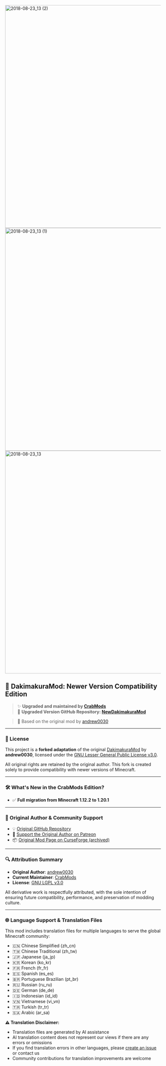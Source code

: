 
<img width="1280" height="720" alt="2018-08-23_13 (2)" src="https://github.com/user-attachments/assets/fb7305ff-a478-4d31-93a9-c5e213bd1d16" />
<img width="1280" height="720" alt="2018-08-23_13 (1)" src="https://github.com/user-attachments/assets/bbdcb6ee-991c-407a-ac37-378526c164ec" />
<img width="1280" height="720" alt="2018-08-23_13" src="https://github.com/user-attachments/assets/ee5d5beb-2eb4-49c4-a650-6e65e745fa2b" />

## 🧩 DakimakuraMod: Newer Version Compatibility Edition

> ✨ **Upgraded and maintained by [CrabMods](https://www.curseforge.com/members/crabmods/projects)**  
> 🔗 **Upgraded Version GitHub Repository: [NewDakimakuraMod](https://github.com/crabsatellite/NewDakimakuraMod)** 

> 🔧 Based on the original mod by [andrew0030](https://github.com/andrew0030/DakimakuraMod)

---

### 📜 License

This project is a **forked adaptation** of the original [DakimakuraMod](https://github.com/andrew0030/DakimakuraMod) by **andrew0030**, licensed under the [GNU Lesser General Public License v3.0](https://www.gnu.org/licenses/lgpl-3.0.en.html).

All original rights are retained by the original author. This fork is created solely to provide compatibility with newer versions of Minecraft.

---

### 🛠️ What's New in the CrabMods Edition?

- ✅ **Full migration from Minecraft 1.12.2 to 1.20.1**

---

### 🔗 Original Author & Community Support

- 💡 [Original GitHub Repository](https://github.com/andrew0030/DakimakuraMod)
- 📣 [Support the Original Author on Patreon](https://www.patreon.com/andrew0030)
- 📦 [Original Mod Page on CurseForge (archived)](https://www.curseforge.com/minecraft/mc-mods/dakimakura-mod)

---

### 🔍 Attribution Summary

- **Original Author**: [andrew0030](https://github.com/andrew0030)
- **Current Maintainer**: [CrabMods](https://www.curseforge.com/members/crabmods/projects)
- **License**: [GNU LGPL v3.0](https://www.gnu.org/licenses/lgpl-3.0.en.html)

All derivative work is respectfully attributed, with the sole intention of ensuring future compatibility, performance, and preservation of modding culture.

---

### 🌐 Language Support & Translation Files

This mod includes translation files for multiple languages to serve the global Minecraft community:

- 🇨🇳 Chinese Simplified (zh_cn)
- 🇹🇼 Chinese Traditional (zh_tw)
- 🇯🇵 Japanese (ja_jp)
- 🇰🇷 Korean (ko_kr)
- 🇫🇷 French (fr_fr)
- 🇪🇸 Spanish (es_es)
- 🇧🇷 Portuguese Brazilian (pt_br)
- 🇷🇺 Russian (ru_ru)
- 🇩🇪 German (de_de)
- 🇮🇩 Indonesian (id_id)
- 🇻🇳 Vietnamese (vi_vn)
- 🇹🇷 Turkish (tr_tr)
- 🇸🇦 Arabic (ar_sa)

**⚠️ Translation Disclaimer:**
- Translation files are generated by AI assistance
- AI translation content does not represent our views if there are any errors or omissions
- If you find translation errors in other languages, please [create an issue](https://github.com/crabsatellite/NewDakimakuraMod/issues) or contact us
- Community contributions for translation improvements are welcome
